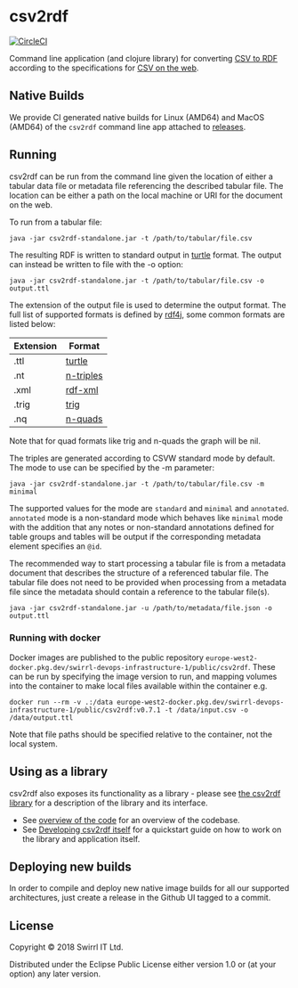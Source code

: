 # csv2rdf

[![CircleCI](https://circleci.com/gh/Swirrl/csv2rdf/tree/master.svg?style=svg)](https://circleci.com/gh/Swirrl/csv2rdf/tree/master)

Command line application (and clojure library) for converting [CSV to RDF](https://www.w3.org/TR/2015/REC-csv2rdf-20151217/) according to the specifications for [CSV on the web](https://w3c.github.io/csvw/).

## Native Builds

We provide CI generated native builds for Linux (AMD64) and MacOS (AMD64) of the `csv2rdf` command line app attached to [releases](https://github.com/Swirrl/csv2rdf/releases).

## Running

csv2rdf can be run from the command line given the location of either a tabular data file or metadata file referencing the described tabular file. The location
can be either a path on the local machine or URI for the document on the web.

To run from a tabular file:

    java -jar csv2rdf-standalone.jar -t /path/to/tabular/file.csv

The resulting RDF is written to standard output in [turtle](https://www.w3.org/TR/turtle/) format. The output can instead be written to file with the -o option:

    java -jar csv2rdf-standalone.jar -t /path/to/tabular/file.csv -o output.ttl

The extension of the output file is used to determine the output format. The full list of supported formats is defined by [rdf4j](http://docs.rdf4j.org/programming/#_detecting_the_file_format),
some common formats are listed below:

| Extension | Format                                               |
| --------- | -----------------------------------------------------|
| .ttl      | [turtle](https://www.w3.org/TR/turtle/)              |
| .nt       | [n-triples](https://www.w3.org/TR/n-triples/)        |
| .xml      | [rdf-xml](https://www.w3.org/TR/rdf-syntax-grammar/) |
| .trig     | [trig](https://www.w3.org/TR/trig/)                  |
| .nq       | [n-quads](https://www.w3.org/TR/n-quads/)            |

Note that for quad formats like trig and n-quads the graph will be nil.

The triples are generated according to CSVW standard mode by default. The mode to use can be specified by the -m parameter:

    java -jar csv2rdf-standalone.jar -t /path/to/tabular/file.csv -m minimal

The supported values for the mode are `standard` and `minimal` and `annotated`. `annotated` mode is a non-standard mode which behaves like
`minimal` mode with the addition that any notes or non-standard annotations defined for table groups and tables will be output if the
corresponding metadata element specifies an `@id`.

The recommended way to start processing a tabular file is from a metadata document that describes the structure of a referenced tabular file. The tabular file does not
need to be provided when processing from a metadata file since the metadata should contain a reference to the tabular file(s).

    java -jar csv2rdf-standalone.jar -u /path/to/metadata/file.json -o output.ttl

### Running with docker

Docker images are published to the public repository `europe-west2-docker.pkg.dev/swirrl-devops-infrastructure-1/public/csv2rdf`.
These can be run by specifying the image version to run, and mapping volumes into the container to make local files available within
the container e.g.

    docker run --rm -v .:/data europe-west2-docker.pkg.dev/swirrl-devops-infrastructure-1/public/csv2rdf:v0.7.1 -t /data/input.csv -o /data/output.ttl

Note that file paths should be specified relative to the container, not the local system.

## Using as a library

csv2rdf also exposes its functionality as a library - please see [the csv2rdf library](doc/library.md) for a description of the library and its interface.

- See [overview of the code](doc/code.md) for an overview of the codebase.
- See [Developing csv2rdf itself](doc/developing.md) for a quickstart guide on how to work on the library and application itself.

## Deploying new builds

In order to compile and deploy new native image builds for all our supported architectures, just create a release in the Github UI tagged to a commit.

## License

Copyright © 2018 Swirrl IT Ltd.

Distributed under the Eclipse Public License either version 1.0 or (at
your option) any later version.

